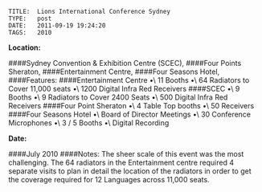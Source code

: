     
    TITLE: 	Lions International Conference Sydney	
    TYPE: 	post	
    DATE: 	2011-09-19 19:24:20	
    TAGS: 	2010	


**Location:**




####Sydney Convention &amp; Exhibition Centre (SCEC),
####Four Points Sheraton,
####Entertainment Centre,
####Four Seasons Hotel,
####Features:
####Entertainment Centre
•\	11 Booths
•\	64 Radiators to Cover 11,000 seats
•\	1200 Digital Infra Red Receivers
####SCEC
•\	9 Booths
•\	9 Radiators to Cover 2400 Seats
•\	500 Digital Infra Red Receivers
####Four Point Sheraton
•\	4 Table Top booths
•\	50 Receivers
####Four Seasons Hotel
•\	Board of Director Meetings
•\	30 Conference Microphones
•\	3 / 5 Booths
•\	Digital Recording

**Date:**




####July 2010
####Notes:
The sheer scale of this event was the most challenging. The  64 radiators in the Entertainment centre required
4 separate visits to plan in detail the location of the radiators in order to get the coverage
required for 12 Languages across 11,000 seats.









































